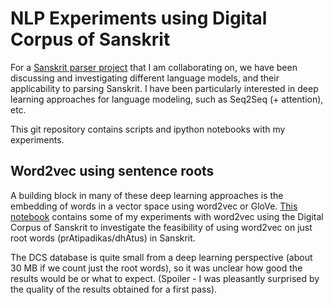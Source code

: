 # NLP Experiments using Digital Corpus of Sanskrit

For a [Sanskrit parser project](https://github.com/kmadathil/sanskrit_parser) that I am collaborating on, we have been discussing and investigating different language models, and their applicability to parsing Sanskrit. I have been particularly interested in deep learning approaches for language modeling, such as Seq2Seq (+ attention), etc.

This git repository contains scripts and ipython notebooks with my experiments.

## Word2vec using sentence roots
A building block in many of these deep learning approaches is the embedding of words in a vector space using word2vec or GloVe. [This notebook](word2vec_experiments.ipynb) contains some of my experiments with word2vec using the Digital Corpus of Sanskrit to investigate the feasibility of using word2vec on just root words (prAtipadikas/dhAtus) in Sanskrit.

The DCS database is quite small from a deep learning perspective (about 30 MB if we count just the root words), so it was unclear how good the results would be or what to expect. (Spoiler - I was pleasantly surprised by the quality of the results obtained for a first pass).